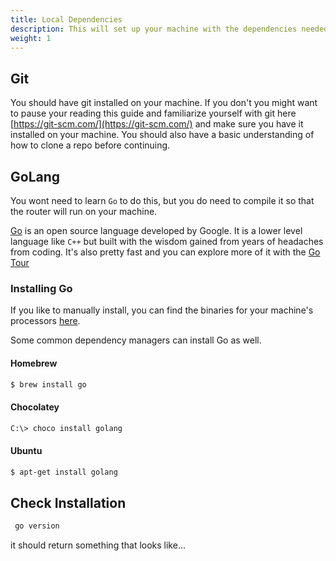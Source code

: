 ```yaml
---
title: Local Dependencies
description: This will set up your machine with the dependencies needed to run the router and demo service.
weight: 1
---  
```


## Git

You should have git installed on your machine. If you don't you might want to pause your reading this guide and familiarize yourself with git here [https://git-scm.com/](https://git-scm.com/) and make sure you have it installed on your machine. You should also have a basic understanding of how to clone a repo before continuing. 

## GoLang

You wont need to learn `Go` to do this, but you do need to compile it so that the router will run on your machine.

[Go](https://golang.org) is an open source language developed by Google. It is a lower level language like `C++` but built with the wisdom gained from years of headaches from coding. It's also pretty fast and you can explore more of it with the [Go Tour](https://tour.golang.org/welcome/1)  
 

### Installing Go 

If you like to manually install, you can find the binaries for your machine's processors [here](https://golang.org/dl/).

Some common dependency managers can install Go as well.

#### Homebrew
```bash
$ brew install go
```

#### Chocolatey

```bash
C:\> choco install golang
```

#### Ubuntu

```bash
$ apt-get install golang
```

## Check Installation

```bash
 go version
```

it should return something that looks like...

```bash

```

